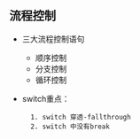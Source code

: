 ## 流程控制

- 三大流程控制语句
    - 顺序控制
    - 分支控制
    - 循环控制

- switch重点：
        
        1. switch 穿透-fallthrough
        2. switch 中没有break
